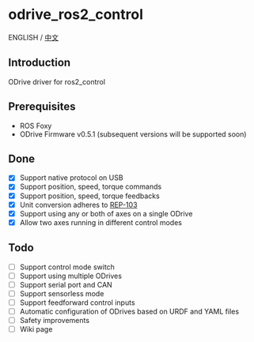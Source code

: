# odrive_ros2_control
ENGLISH / [中文](<README_CN.md>)
## Introduction
ODrive driver for ros2_control
## Prerequisites
* ROS Foxy
* ODrive Firmware v0.5.1 (subsequent versions will be supported soon)
## Done
- [x] Support native protocol on USB
- [x] Support position, speed, torque commands
- [x] Support position, speed, torque feedbacks
- [x] Unit conversion adheres to [REP-103](<https://www.ros.org/reps/rep-0103.html>)
- [x] Support using any or both of axes on a single ODrive
- [x] Allow two axes running in different control modes
## Todo
- [ ] Support control mode switch
- [ ] Support using multiple ODrives
- [ ] Support serial port and CAN
- [ ] Support sensorless mode
- [ ] Support feedforward control inputs
- [ ] Automatic configuration of ODrives based on URDF and YAML files
- [ ] Safety improvements
- [ ] Wiki page
